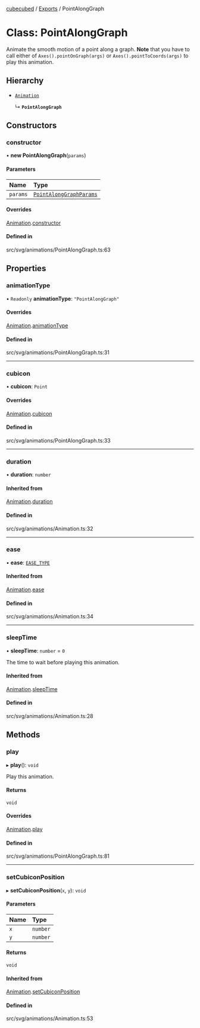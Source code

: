 [cubecubed](/reference/README.md) / [Exports](/reference/modules.md) / PointAlongGraph

# Class: PointAlongGraph

Animate the smooth motion of a point along a graph. **Note** that you have to
call either of `Axes().pointOnGraph(args)` or `Axes().pointToCoords(args)` to
play this animation.

## Hierarchy

- [`Animation`](/reference/classes/Animation.md)

  ↳ **`PointAlongGraph`**

## Constructors

### constructor

• **new PointAlongGraph**(`params`)

#### Parameters

| Name | Type |
| :------ | :------ |
| `params` | [`PointAlongGraphParams`](/reference/interfaces/PointAlongGraphParams.md) |

#### Overrides

[Animation](/reference/classes/Animation.md).[constructor](/reference/classes/Animation.md#constructor)

#### Defined in

src/svg/animations/PointAlongGraph.ts:63

## Properties

### animationType

• `Readonly` **animationType**: ``"PointAlongGraph"``

#### Overrides

[Animation](/reference/classes/Animation.md).[animationType](/reference/classes/Animation.md#animationtype)

#### Defined in

src/svg/animations/PointAlongGraph.ts:31

___

### cubicon

• **cubicon**: `Point`

#### Overrides

[Animation](/reference/classes/Animation.md).[cubicon](/reference/classes/Animation.md#cubicon)

#### Defined in

src/svg/animations/PointAlongGraph.ts:33

___

### duration

• **duration**: `number`

#### Inherited from

[Animation](/reference/classes/Animation.md).[duration](/reference/classes/Animation.md#duration)

#### Defined in

src/svg/animations/Animation.ts:32

___

### ease

• **ease**: [`EASE_TYPE`](/reference/types/EASE_TYPE.md)

#### Inherited from

[Animation](/reference/classes/Animation.md).[ease](/reference/classes/Animation.md#ease)

#### Defined in

src/svg/animations/Animation.ts:34

___

### sleepTime

• **sleepTime**: `number` = `0`

The time to wait before playing this animation.

#### Inherited from

[Animation](/reference/classes/Animation.md).[sleepTime](/reference/classes/Animation.md#sleeptime)

#### Defined in

src/svg/animations/Animation.ts:28

## Methods

### play

▸ **play**(): `void`

Play this animation.

#### Returns

`void`

#### Overrides

[Animation](/reference/classes/Animation.md).[play](/reference/classes/Animation.md#play)

#### Defined in

src/svg/animations/PointAlongGraph.ts:81

___

### setCubiconPosition

▸ **setCubiconPosition**(`x`, `y`): `void`

#### Parameters

| Name | Type |
| :------ | :------ |
| `x` | `number` |
| `y` | `number` |

#### Returns

`void`

#### Inherited from

[Animation](/reference/classes/Animation.md).[setCubiconPosition](/reference/classes/Animation.md#setcubiconposition)

#### Defined in

src/svg/animations/Animation.ts:53
